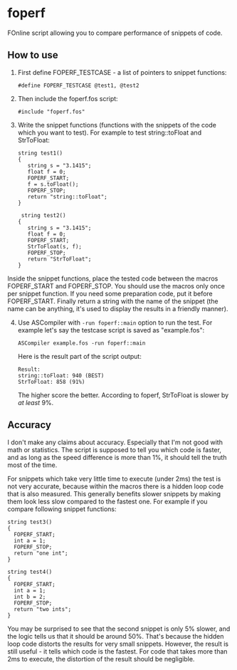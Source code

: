 foperf
======

FOnline script allowing you to compare performance of snippets of code.

How to use
----------

1. First define FOPERF_TESTCASE - a list of pointers to snippet functions:

   ```#define FOPERF_TESTCASE @test1, @test2```

2. Then include the foperf.fos script:

   ```#include "foperf.fos"```

3. Write the snippet functions (functions with the snippets of the code which
   you want to test). For example to test string::toFloat and StrToFloat:
   ```
   string test1()
   {
      string s = "3.1415";
      float f = 0;
      FOPERF_START;
      f = s.toFloat();
      FOPERF_STOP;
      return "string::toFloat";
   }
   
    string test2()
   {
      string s = "3.1415";
      float f = 0;
      FOPERF_START;
      StrToFloat(s, f);
      FOPERF_STOP;
      return "StrToFloat";
   }
   ```
Inside the snippet functions, place the tested code between the macros
FOPERF_START and FOPERF_STOP. You should use the macros only once per snippet
function. If you need some preparation code, put it before FOPERF_START. Finally
return a string with the name of the snippet (the name can be anything, it's
used to display the results in a friendly manner).

4. Use ASCompiler with `-run foperf::main` option to run the test.
   For example let's say the testcase script is saved as "example.fos":
   
   ```ASCompiler example.fos -run foperf::main```
   
   Here is the result part of the script output:
   
   ```
   Result:
   string::toFloat: 940 (BEST)
   StrToFloat: 858 (91%)
   ```
   The higher score the better.
   According to foperf, StrToFloat is slower by *at least* 9%.
 
Accuracy
--------

I don't make any claims about accuracy. Especially that I'm not good with math
or statistics. The script is supposed to tell you which code is faster, and as
long as the speed difference is more than 1%, it should tell the truth most of
the time.

For snippets which take very little time to execute (under 2ms) the test is not
very accurate, because within the macros there is a hidden loop code that is
also measured. This generally benefits slower snippets by making them look less
slow compared to the fastest one. For example if you compare following snippet
functions:

```
string test3()
{
  FOPERF_START;
  int a = 1;
  FOPERF_STOP;
  return "one int";
}

string test4()
{
  FOPERF_START;
  int a = 1;
  int b = 2;
  FOPERF_STOP;
  return "two ints";
}
```

You may be surprised to see that the second snippet is only 5% slower, and the
logic tells us that it should be around 50%. That's because the hidden loop code
distorts the results for very small snippets. However, the result is still
useful - it tells which code is the fastest. For code that takes more than 2ms
to execute, the distortion of the result should be negligible.


